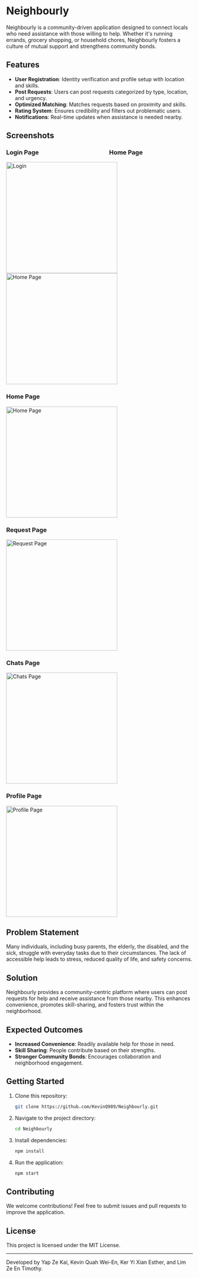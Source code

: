# Neighbourly

Neighbourly is a community-driven application designed to connect locals who need assistance with those willing to help. Whether it's running errands, grocery shopping, or household chores, Neighbourly fosters a culture of mutual support and strengthens community bonds.

## Features
- **User Registration**: Identity verification and profile setup with location and skills.
- **Post Requests**: Users can post requests categorized by type, location, and urgency.
- **Optimized Matching**: Matches requests based on proximity and skills.
- **Rating System**: Ensures credibility and filters out problematic users.
- **Notifications**: Real-time updates when assistance is needed nearby.

## Screenshots
### Login Page &nbsp; &nbsp; &nbsp; &nbsp; &nbsp; &nbsp; &nbsp; &nbsp; &nbsp; &nbsp; &nbsp; &nbsp; &nbsp; &nbsp; &nbsp; &nbsp; &nbsp; &nbsp; &nbsp; &nbsp; &nbsp; &nbsp; &nbsp; &nbsp; Home Page
<img src="screenshots/Login.png" alt="Login" width="300"> <img src="screenshots/HomePageView.png" alt="Home Page" width="300">


### Home Page
<img src="screenshots/HomePageView.png" alt="Home Page" width="300">

### Request Page
<img src="screenshots/Request.png" alt="Request Page" width="300">

### Chats Page
<img src="screenshots/Chats.png" alt="Chats Page" width="300">

### Profile Page
<img src="screenshots/Profile.png" alt="Profile Page" width="300">

## Problem Statement
Many individuals, including busy parents, the elderly, the disabled, and the sick, struggle with everyday tasks due to their circumstances. The lack of accessible help leads to stress, reduced quality of life, and safety concerns.

## Solution
Neighbourly provides a community-centric platform where users can post requests for help and receive assistance from those nearby. This enhances convenience, promotes skill-sharing, and fosters trust within the neighborhood.

## Expected Outcomes
- **Increased Convenience**: Readily available help for those in need.
- **Skill Sharing**: People contribute based on their strengths.
- **Stronger Community Bonds**: Encourages collaboration and neighborhood engagement.

## Getting Started
1. Clone this repository:
   ```sh
   git clone https://github.com/KevinQ989/Neighbourly.git
   ```
2. Navigate to the project directory:
   ```sh
   cd Neighbourly
   ```
3. Install dependencies:
   ```sh
   npm install
   ```
4. Run the application:
   ```sh
   npm start
   ```

## Contributing
We welcome contributions! Feel free to submit issues and pull requests to improve the application.

## License
This project is licensed under the MIT License.

---
Developed by Yap Ze Kai, Kevin Quah Wei-En, Ker Yi Xian Esther, and Lim Ze En Timothy.

